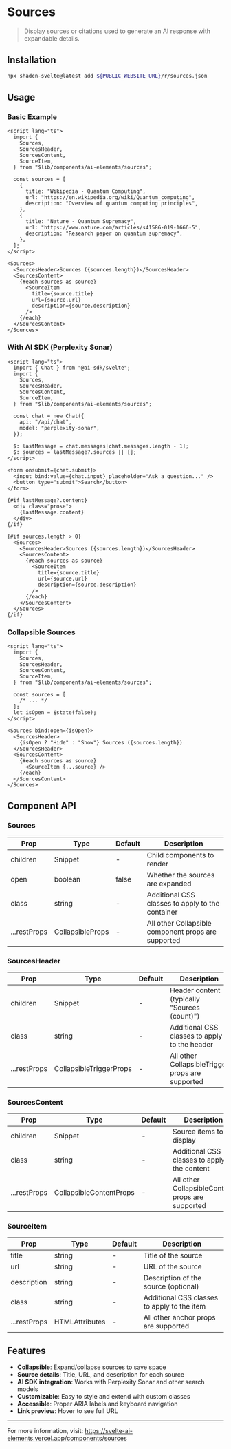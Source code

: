 # Sources

> Display sources or citations used to generate an AI response with expandable details.

## Installation

```bash
npx shadcn-svelte@latest add ${PUBLIC_WEBSITE_URL}/r/sources.json
```

## Usage

### Basic Example

```svelte
<script lang="ts">
  import {
    Sources,
    SourcesHeader,
    SourcesContent,
    SourceItem,
  } from "$lib/components/ai-elements/sources";

  const sources = [
    {
      title: "Wikipedia - Quantum Computing",
      url: "https://en.wikipedia.org/wiki/Quantum_computing",
      description: "Overview of quantum computing principles",
    },
    {
      title: "Nature - Quantum Supremacy",
      url: "https://www.nature.com/articles/s41586-019-1666-5",
      description: "Research paper on quantum supremacy",
    },
  ];
</script>

<Sources>
  <SourcesHeader>Sources ({sources.length})</SourcesHeader>
  <SourcesContent>
    {#each sources as source}
      <SourceItem
        title={source.title}
        url={source.url}
        description={source.description}
      />
    {/each}
  </SourcesContent>
</Sources>
```

### With AI SDK (Perplexity Sonar)

```svelte
<script lang="ts">
  import { Chat } from "@ai-sdk/svelte";
  import {
    Sources,
    SourcesHeader,
    SourcesContent,
    SourceItem,
  } from "$lib/components/ai-elements/sources";

  const chat = new Chat({
    api: "/api/chat",
    model: "perplexity-sonar",
  });

  $: lastMessage = chat.messages[chat.messages.length - 1];
  $: sources = lastMessage?.sources || [];
</script>

<form onsubmit={chat.submit}>
  <input bind:value={chat.input} placeholder="Ask a question..." />
  <button type="submit">Search</button>
</form>

{#if lastMessage?.content}
  <div class="prose">
    {lastMessage.content}
  </div>
{/if}

{#if sources.length > 0}
  <Sources>
    <SourcesHeader>Sources ({sources.length})</SourcesHeader>
    <SourcesContent>
      {#each sources as source}
        <SourceItem
          title={source.title}
          url={source.url}
          description={source.description}
        />
      {/each}
    </SourcesContent>
  </Sources>
{/if}
```

### Collapsible Sources

```svelte
<script lang="ts">
  import {
    Sources,
    SourcesHeader,
    SourcesContent,
    SourceItem,
  } from "$lib/components/ai-elements/sources";

  const sources = [
    /* ... */
  ];
  let isOpen = $state(false);
</script>

<Sources bind:open={isOpen}>
  <SourcesHeader>
    {isOpen ? "Hide" : "Show"} Sources ({sources.length})
  </SourcesHeader>
  <SourcesContent>
    {#each sources as source}
      <SourceItem {...source} />
    {/each}
  </SourcesContent>
</Sources>
```

## Component API

### Sources

| Prop         | Type             | Default | Description                                         |
| ------------ | ---------------- | ------- | --------------------------------------------------- |
| children     | Snippet          | -       | Child components to render                          |
| open         | boolean          | false   | Whether the sources are expanded                    |
| class        | string           | -       | Additional CSS classes to apply to the container    |
| ...restProps | CollapsibleProps | -       | All other Collapsible component props are supported |

### SourcesHeader

| Prop         | Type                    | Default | Description                                      |
| ------------ | ----------------------- | ------- | ------------------------------------------------ |
| children     | Snippet                 | -       | Header content (typically "Sources (count)")     |
| class        | string                  | -       | Additional CSS classes to apply to the header    |
| ...restProps | CollapsibleTriggerProps | -       | All other CollapsibleTrigger props are supported |

### SourcesContent

| Prop         | Type                    | Default | Description                                      |
| ------------ | ----------------------- | ------- | ------------------------------------------------ |
| children     | Snippet                 | -       | Source items to display                          |
| class        | string                  | -       | Additional CSS classes to apply to the content   |
| ...restProps | CollapsibleContentProps | -       | All other CollapsibleContent props are supported |

### SourceItem

| Prop         | Type                              | Default | Description                                 |
| ------------ | --------------------------------- | ------- | ------------------------------------------- |
| title        | string                            | -       | Title of the source                         |
| url          | string                            | -       | URL of the source                           |
| description  | string                            | -       | Description of the source (optional)        |
| class        | string                            | -       | Additional CSS classes to apply to the item |
| ...restProps | HTMLAttributes<HTMLAnchorElement> | -       | All other anchor props are supported        |

## Features

- **Collapsible**: Expand/collapse sources to save space
- **Source details**: Title, URL, and description for each source
- **AI SDK integration**: Works with Perplexity Sonar and other search models
- **Customizable**: Easy to style and extend with custom classes
- **Accessible**: Proper ARIA labels and keyboard navigation
- **Link preview**: Hover to see full URL

---

For more information, visit: https://svelte-ai-elements.vercel.app/components/sources
